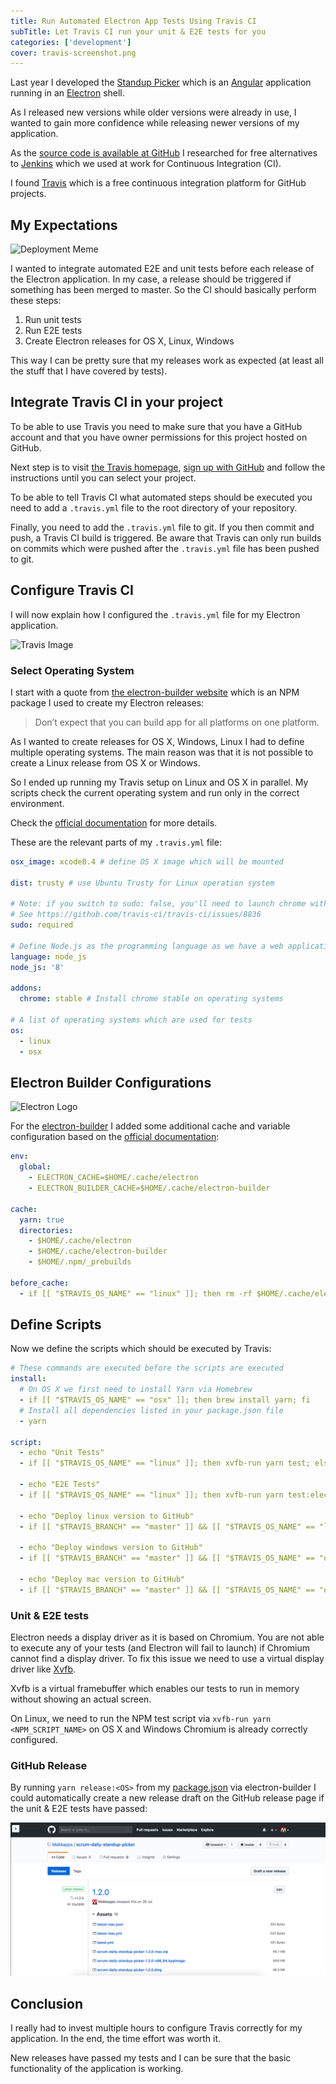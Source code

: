 ```yaml
---
title: Run Automated Electron App Tests Using Travis CI
subTitle: Let Travis CI run your unit & E2E tests for you
categories: ['development']
cover: travis-screenshot.png
---
```


Last year I developed the [Standup Picker](/standup-picker) which is an [Angular](https://angular.io) application running in an [Electron](https://electronjs.org) shell.

As I released new versions while older versions were already in use, I wanted to gain more confidence while releasing newer versions of my application.

As the [source code is available at GitHub](https://github.com/Mokkapps/scrum-daily-standup-picker) I researched for free alternatives to [Jenkins](https://jenkins-ci.org/) which we used at work for Continuous Integration (CI).

I found [Travis](https://travis-ci.org) which is a free continuous integration platform for GitHub projects.

## My Expectations

![Deployment Meme](https://theagilecoder.files.wordpress.com/2016/12/devops-memes-emcworld-2015-8-638.jpg)

I wanted to integrate automated E2E and unit tests before each release of the Electron application. In my case, a release should be triggered if something has been merged to master. So the CI should basically perform these steps:

1. Run unit tests
2. Run E2E tests
3. Create Electron releases for OS X, Linux, Windows

This way I can be pretty sure that my releases work as expected (at least all the stuff that I have covered by tests).

## Integrate Travis CI in your project

To be able to use Travis you need to make sure that you have a GitHub account and that you have owner permissions for this project hosted on GitHub.

Next step is to visit [the Travis homepage](https://travis-ci.com/), [sign up with GitHub](https://travis-ci.com/signin) and follow the instructions until you can select your project.

To be able to tell Travis CI what automated steps should be executed you need to add a `.travis.yml` file to the root directory of your repository.

Finally, you need to add the `.travis.yml` file to git. If you then commit and push, a Travis CI build is triggered. Be aware that Travis can only run builds on commits which were pushed after the `.travis.yml` file has been pushed to git.

## Configure Travis CI

I will now explain how I configured the `.travis.yml` file for my Electron application.

![Travis Image](https://res.cloudinary.com/practicaldev/image/fetch/s--o25mzxVZ--/c_limit%2Cf_auto%2Cfl_progressive%2Cq_auto%2Cw_880/http://res.cloudinary.com/lauragift/image/upload/v1529656180/logo-travisci-wide1_lcjhdf.jpg)

### Select Operating System

I start with a quote from [the electron-builder website](https://www.electron.build/multi-platform-build) which is an NPM package I used to create my Electron releases:

> Don’t expect that you can build app for all platforms on one platform.

As I wanted to create releases for OS X, Windows, Linux I had to define multiple operating systems. The main reason was that it is not possible to create a Linux release from OS X or Windows.

So I ended up running my Travis setup on Linux and OS X in parallel. My scripts check the current operating system and run
only in the correct environment.

Check the [official documentation](https://docs.travis-ci.com/user/multi-os/) for more details.

These are the relevant parts of my `.travis.yml` file:

```yml
osx_image: xcode8.4 # define OS X image which will be mounted

dist: trusty # use Ubuntu Trusty for Linux operation system

# Note: if you switch to sudo: false, you'll need to launch chrome with --no-sandbox.
# See https://github.com/travis-ci/travis-ci/issues/8836
sudo: required

# Define Node.js as the programming language as we have a web application
language: node_js
node_js: '8'

addons:
  chrome: stable # Install chrome stable on operating systems

# A list of operating systems which are used for tests
os:
  - linux
  - osx
```

## Electron Builder Configurations

![Electron Logo](https://camo.githubusercontent.com/627c774e3070482b180c3abd858ef2145d46303b/68747470733a2f2f656c656374726f6e6a732e6f72672f696d616765732f656c656374726f6e2d6c6f676f2e737667)


For the [electron-builder](https://www.electron.build/) I added some additional cache and variable configuration based on the [official documentation](https://www.electron.build/multi-platform-build):

```yml
env:
  global:
    - ELECTRON_CACHE=$HOME/.cache/electron
    - ELECTRON_BUILDER_CACHE=$HOME/.cache/electron-builder

cache:
  yarn: true
  directories:
    - $HOME/.cache/electron
    - $HOME/.cache/electron-builder
    - $HOME/.npm/_prebuilds

before_cache:
  - if [[ "$TRAVIS_OS_NAME" == "linux" ]]; then rm -rf $HOME/.cache/electron-builder/wine; fi
```

## Define Scripts

Now we define the scripts which should be executed by Travis:

```yml
# These commands are executed before the scripts are executed
install:
  # On OS X we first need to install Yarn via Homebrew
  - if [[ "$TRAVIS_OS_NAME" == "osx" ]]; then brew install yarn; fi
  # Install all dependencies listed in your package.json file
  - yarn

script:
  - echo "Unit Tests"
  - if [[ "$TRAVIS_OS_NAME" == "linux" ]]; then xvfb-run yarn test; else yarn test; fi

  - echo "E2E Tests"
  - if [[ "$TRAVIS_OS_NAME" == "linux" ]]; then xvfb-run yarn test:electron; else yarn test:electron; fi

  - echo "Deploy linux version to GitHub"
  - if [[ "$TRAVIS_BRANCH" == "master" ]] && [[ "$TRAVIS_OS_NAME" == "linux" ]]; then yarn release:linux; fi

  - echo "Deploy windows version to GitHub"
  - if [[ "$TRAVIS_BRANCH" == "master" ]] && [[ "$TRAVIS_OS_NAME" == "osx" ]]; then yarn release:win; fi

  - echo "Deploy mac version to GitHub"
  - if [[ "$TRAVIS_BRANCH" == "master" ]] && [[ "$TRAVIS_OS_NAME" == "osx" ]]; then yarn release:mac; fi
```

### Unit & E2E tests

Electron needs a display driver as it is based on Chromium. You are not able to execute any of your tests (and Electron will fail to launch) if Chromium cannot find a display driver. To fix this issue we need to use a virtual display driver like [Xvfb](https://en.wikipedia.org/wiki/Xvfb).

Xvfb is a virtual framebuffer which enables our tests to run in memory without showing an actual screen.

On Linux, we need to run the NPM test script via `xvfb-run yarn <NPM_SCRIPT_NAME>` on OS X and Windows Chromium is already correctly configured.

### GitHub Release

By running `yarn release:<OS>` from my [package.json](https://github.com/Mokkapps/scrum-daily-standup-picker/blob/master/package.json) via electron-builder I could automatically create a new release draft on the GitHub release page if the unit & E2E tests have passed:

![GitHub Release Page](github-release-page.png)

## Conclusion

I really had to invest multiple hours to configure Travis correctly for my application. In the end, the time effort was worth it.

New releases have passed my tests and I can be sure that the basic functionality of the application is working.
